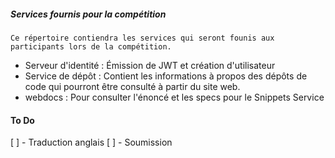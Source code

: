##### Services fournis pour la compétition

`Ce répertoire contiendra les services qui seront founis aux participants lors de la compétition.`

 * Serveur d'identité : Émission de JWT et création d'utilisateur
 * Service de dépôt : Contient les informations à propos des dépôts de code qui pourront être consulté à partir du site web.
 * webdocs : Pour consulter l'énoncé et les specs pour le Snippets Service

#### To Do

 [ ] - Traduction anglais
 [ ] - Soumission
